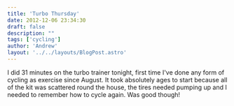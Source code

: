 ```yaml
---
title: 'Turbo Thursday'
date: 2012-12-06 23:34:30
draft: false
description: ""
tags: ['cycling']
author: 'Andrew'
layout: '../../layouts/BlogPost.astro'
---
```


I did 31 minutes on the turbo trainer tonight, first time I've done any form of cycling as exercise since August. It took absolutely ages to start because all of the kit was scattered round the house, the tires needed pumping up and I needed to remember how to cycle again. Was good though!
